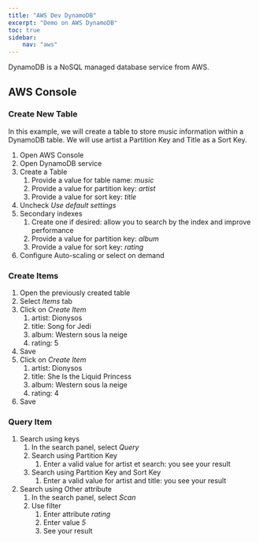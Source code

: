 ```yaml
---
title: "AWS Dev DynamoDB"
excerpt: "Demo on AWS DynamoDB"
toc: true
sidebar:
    nav: "aws"
---
```


DynamoDB is a NoSQL managed database service from AWS.

## AWS Console

### Create New Table

In this example, we will create a table to store music information within a DynamoDB table.
We will use artist a Partition Key and Title as a Sort Key.

1. Open AWS Console
1. Open DynamoDB service
1. Create a Table
    1. Provide a value for table name: *music*
    1. Provide a value for partition key: *artist*
    1. Provide a value for sort key: *title*
1. Uncheck *Use default settings*
1. Secondary indexes
    1. Create one if desired: allow you to search by the index and improve performance
    1. Provide a value for partition key: *album*
    1. Provide a value for sort key: *rating*
1. Configure Auto-scaling or select on demand

### Create Items

1. Open the previously created table
1. Select *Items* tab
1. Click on *Create Item*
    1. artist: Dionysos
    1. title: Song for Jedi
    1. album: Western sous la neige
    1. rating: 5
1. Save
1. Click on *Create Item*
    1. artist: Dionysos
    1. title: She Is the Liquid Princess
    1. album: Western sous la neige
    1. rating: 4
1. Save

### Query Item

1. Search using keys
    1. In the search panel, select *Query*
    1. Search using Partition Key
        1. Enter a valid value for artist et search: you see your result
    1. Search using Partition Key and Sort Key
        1. Enter a valid value for artist and title: you see your result
1. Search using Other attribute
    1. In the search panel, select *Scan*
    1.  Use filter
        1. Enter attribute *rating*
        1. Enter value *5*
        1. See your result  